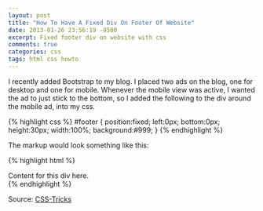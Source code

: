 ```yaml
---
layout: post
title: "How To Have A Fixed Div On Footer Of Website"
date: 2013-01-26 23:56:19 -0500
excerpt: Fixed footer div on website with css
comments: true
categories: css
tags: html css howto
---
```

I recently added Bootstrap to my blog. I placed two ads on the blog, one for desktop and one for mobile. Whenever the mobile view was active, I wanted the ad to just stick to the bottom, so I added the following to the div around the mobile ad, into my css.  

{% highlight css %}
#footer {
  position:fixed;
  left:0px;
  bottom:0px;
  height:30px;
  width:100%;
  background:#999;
}
{% endhighlight %}

The markup would look something like this:  

{% highlight html %}
<div id="footer">
  Content for this div here.
</div>
{% endhighlight %}

Source: [CSS-Tricks](https://css-tricks.com/snippets/css/fixed-footer/)
